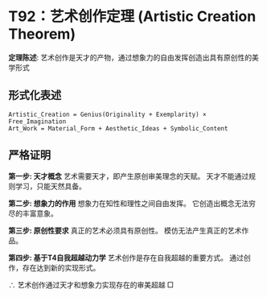 # T92：艺术创作定理 (Artistic Creation Theorem)

**定理陈述**: 艺术创作是天才的产物，通过想象力的自由发挥创造出具有原创性的美学形式

## 形式化表述
```
Artistic_Creation = Genius(Originality + Exemplarity) × Free_Imagination
Art_Work = Material_Form + Aesthetic_Ideas + Symbolic_Content
```

## 严格证明

**第一步: 天才概念**
艺术需要天才，即产生原创审美理念的天赋。
天才不能通过规则学习，只能天然具备。

**第二步: 想象力的作用**
想象力在知性和理性之间自由发挥。
它创造出概念无法穷尽的丰富意象。

**第三步: 原创性要求**
真正的艺术必须具有原创性。
模仿无法产生真正的艺术作品。

**第四步: 基于T4自我超越动力学**
艺术创作是存在自我超越的重要方式。
通过创作，存在达到新的实现形式。

∴ 艺术创作通过天才和想象力实现存在的审美超越 □